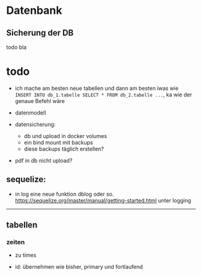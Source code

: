 # Datenbank

## Sicherung der DB

todo bla

# todo

- ich mache am besten neue tabellen und dann am besten iwas wie `INSERT INTO db_1.tabelle SELECT * FROM db_2.tabelle ...`, ka wie der genaue Befehl wäre

- datenmodell

- datensicherung:

  - db und upload in docker volumes
  - ein bind mount mit backups
  - diese backups täglich erstellen?

- pdf in db nicht upload?

## sequelize:

- in log eine neue funktion dblog oder so. https://sequelize.org/master/manual/getting-started.html unter logging

---

## tabellen

### zeiten

- zu times

- id: übernehmen wie bisher, primary und fortlaufend
